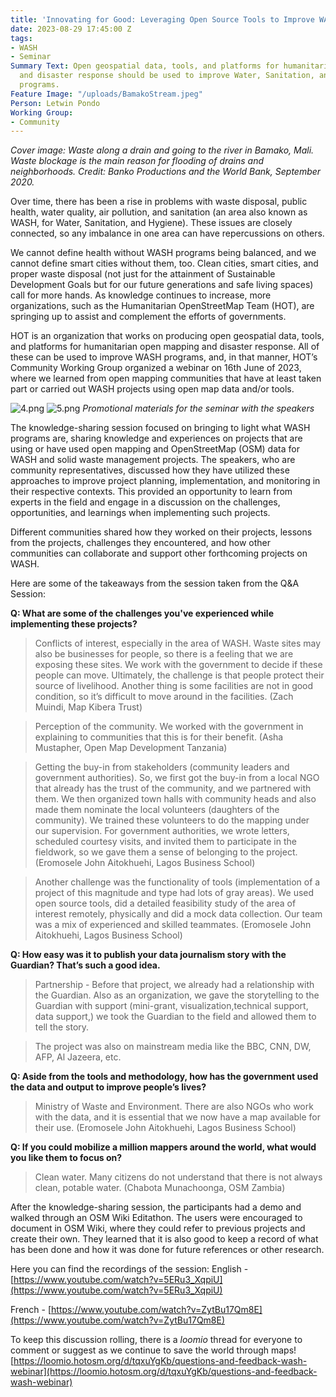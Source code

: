 ```yaml
---
title: 'Innovating for Good: Leveraging Open Source Tools to Improve WASH Programs'
date: 2023-08-29 17:45:00 Z
tags:
- WASH
- Seminar
Summary Text: Open geospatial data, tools, and platforms for humanitarian open mapping
  and disaster response should be used to improve Water, Sanitation, and Hygiene (WASH)
  programs.
Feature Image: "/uploads/BamakoStream.jpeg"
Person: Letwin Pondo
Working Group:
- Community
---
```


*Cover image: Waste along a drain and going to the river in Bamako, Mali. Waste blockage is the main reason for flooding of drains and neighborhoods. Credit: Banko Productions and the World Bank, September 2020.*

Over time, there has been a rise in problems with waste disposal, public health, water quality, air pollution, and sanitation (an area also known as WASH, for Water, Sanitation, and Hygiene). These issues are closely connected, so any imbalance in one area can have repercussions on others. 

We cannot define health without WASH programs being balanced, and we cannot define smart cities without them, too. Clean cities, smart cities, and proper waste disposal (not just for the attainment of Sustainable Development Goals but for our future generations and safe living spaces) call for more hands. As knowledge continues to increase, more organizations, such as the Humanitarian OpenStreetMap Team (HOT), are springing up to assist and complement the efforts of governments.

HOT is an organization that works on producing open geospatial data, tools, and platforms for humanitarian open mapping and disaster response. All of these can be used to improve WASH programs, and, in that manner, HOT’s Community Working Group organized a webinar on 16th June of 2023, where we learned from open mapping communities that have at least taken part or carried out WASH projects using open map data and/or tools.

![4.png](/uploads/4.png)
![5.png](/uploads/5.png)
*Promotional materials for the seminar with the speakers*

The knowledge-sharing session focused on bringing to light what WASH programs are, sharing knowledge and experiences on projects that are using or have used open mapping and OpenStreetMap (OSM) data for WASH and solid waste management projects. The speakers, who are community representatives, discussed how they have utilized these approaches to improve project planning, implementation, and monitoring in their respective contexts. This provided an opportunity to learn from experts in the field and engage in a discussion on the challenges, opportunities, and learnings when implementing such projects.

Different communities shared how they worked on their projects, lessons from the projects, challenges they encountered, and how other communities can collaborate and support other forthcoming projects on WASH. 

Here are some of the takeaways from the session taken from the Q&A Session:

**Q: What are some of the challenges you've experienced while implementing these projects?**

> Conflicts of interest, especially in the area of WASH. Waste sites may also be businesses for people, so there is a feeling that we are exposing these sites. We work with the government to decide if these people can move. Ultimately, the challenge is that people protect their source of livelihood. Another thing is some facilities are not in good condition, so it’s difficult to move around in the facilities. (Zach Muindi, Map Kibera Trust)

> Perception of the community. We worked with the government in explaining to communities that this is for their benefit. (Asha Mustapher, Open Map Development Tanzania)

> Getting the buy-in from stakeholders (community leaders and government authorities). So, we first got the buy-in from a local NGO that already has the trust of the community, and we partnered with them. We then organized town halls with community heads and also made them nominate the local volunteers (daughters of the community). We trained these volunteers to do the mapping under our supervision.  For government authorities, we wrote letters, scheduled courtesy visits, and invited them to participate in the fieldwork, so we gave them a sense of belonging to the project. (Eromosele John Aitokhuehi, Lagos Business School) 

> Another challenge was the functionality of tools (implementation of a project of this magnitude and type had lots of gray areas). We used open source tools, did a detailed feasibility study of the area of interest remotely, physically and did a mock data collection. Our team was a mix of experienced and skilled teammates. (Eromosele John Aitokhuehi, Lagos Business School)

**Q: How easy was it to publish your data journalism story with the Guardian? That’s such a good idea.**

> Partnership - Before that project, we already had a relationship with the Guardian. Also as an organization, we gave the storytelling to the Guardian with support (mini-grant, visualization,technical support, data support,) we took the Guardian to the field and allowed them to tell the story. 

> The project was also on mainstream media like the BBC, CNN, DW, AFP, Al Jazeera, etc.

**Q: Aside from the tools and methodology, how has the government used the data and output to improve people’s lives?**

> Ministry of Waste and Environment. There are also NGOs who work with the data, and it is essential that we now have a map available for their use. (Eromosele John Aitokhuehi, Lagos Business School)

**Q: If you could mobilize a million mappers around the world, what would you like them to focus on?**

> Clean water. Many citizens do not understand that there is not always clean, potable water. (Chabota Munachoonga, OSM Zambia)
 
After the knowledge-sharing session, the participants had a demo and walked through an OSM Wiki Editathon. The users were encouraged to document in OSM Wiki, where they could refer to previous projects and create their own. They learned that it is also good to keep a record of what has been done and how it was done for future references or other research. 


Here you can find the recordings of the session:
 English - [https://www.youtube.com/watch?v=5ERu3_XqpiU](https://www.youtube.com/watch?v=5ERu3_XqpiU)

French - [https://www.youtube.com/watch?v=ZytBu17Qm8E](https://www.youtube.com/watch?v=ZytBu17Qm8E)

To keep this discussion rolling, there is a *loomio* thread  for everyone to comment or suggest as we continue to save the world through maps!
[https://loomio.hotosm.org/d/tqxuYgKb/questions-and-feedback-wash-webinar](https://loomio.hotosm.org/d/tqxuYgKb/questions-and-feedback-wash-webinar)
